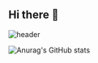 ## Hi there 👋
![header](https://capsule-render.vercel.app/api?type=waving&color=auto&height=250&section=header&text=jkar3618&fontSize=90)

![Anurag's GitHub stats](https://github-readme-stats.vercel.app/api?username=jkar3618&show_icons=true&theme=radical)



<!--
**jkar3618/jkar3618** is a ✨ _special_ ✨ repository because its `README.md` (this file) appears on your GitHub profile.

Here are some ideas to get you started:

- 🔭 I’m currently working on ...
- 🌱 I’m currently learning ...
- 👯 I’m looking to collaborate on ...
- 🤔 I’m looking for help with ...
- 💬 Ask me about ...
- 📫 How to reach me: ...
- 😄 Pronouns: ...
- ⚡ Fun fact: ...
-->

